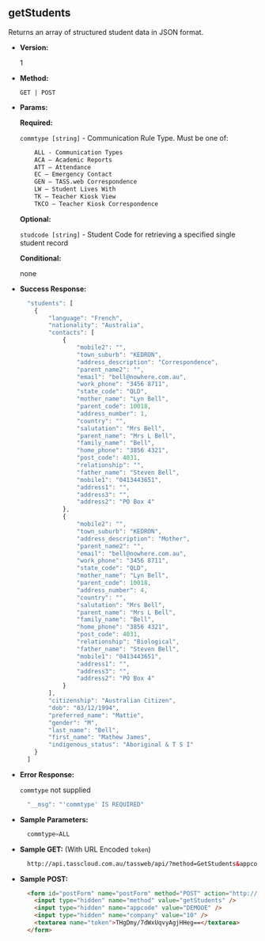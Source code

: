 **getStudents**
----
  Returns an array of structured student data in JSON format.

* **Version:**

  1

* **Method:**

  `GET | POST`
  
*  **Params:**

   **Required:**
 
   `commtype [string]` - Communication Rule Type. Must be one of:
    ```HTML
        ALL - Communication Types
        ACA – Academic Reports
        ATT – Attendance
        EC – Emergency Contact
        GEN – TASS.web Correspondence
        LW – Student Lives With
        TK – Teacher Kiosk View
        TKCO – Teacher Kiosk Correspondence
    ```                       

   **Optional:**

   `studcode [string]` - Student Code for retrieving a specified single student record

   **Conditional:**

   none

* **Success Response:**

    ```javascript
      "students": [
        {
            "language": "French",
            "nationality": "Australia",
            "contacts": [
                {
                    "mobile2": "",
                    "town_suburb": "KEDRON",
                    "address_description": "Correspondence",
                    "parent_name2": "",
                    "email": "bell@nowhere.com.au",
                    "work_phone": "3456 8711",
                    "state_code": "QLD",
                    "mother_name": "Lyn Bell",
                    "parent_code": 10018,
                    "address_number": 1,
                    "country": "",
                    "salutation": "Mrs Bell",
                    "parent_name": "Mrs L Bell",
                    "family_name": "Bell",
                    "home_phone": "3856 4321",
                    "post_code": 4031,
                    "relationship": "",
                    "father_name": "Steven Bell",
                    "mobile1": "0413443651",
                    "address1": "",
                    "address3": "",
                    "address2": "PO Box 4"
                },
                {
                    "mobile2": "",
                    "town_suburb": "KEDRON",
                    "address_description": "Mother",
                    "parent_name2": "",
                    "email": "bell@nowhere.com.au",
                    "work_phone": "3456 8711",
                    "state_code": "QLD",
                    "mother_name": "Lyn Bell",
                    "parent_code": 10018,
                    "address_number": 4,
                    "country": "",
                    "salutation": "Mrs Bell",
                    "parent_name": "Mrs L Bell",
                    "family_name": "Bell",
                    "home_phone": "3856 4321",
                    "post_code": 4031,
                    "relationship": "Biological",
                    "father_name": "Steven Bell",
                    "mobile1": "0413443651",
                    "address1": "",
                    "address3": "",
                    "address2": "PO Box 4"
                }
            ],
            "citizenship": "Australian Citizen",
            "dob": "03/12/1994",
            "preferred_name": "Mattie",
            "gender": "M",
            "last_name": "Bell",
            "first_name": "Mathew James",
            "indigenous_status": "Aboriginal & T S I"
        }
      ]
    ```
 
* **Error Response:**

    `commtype` not supplied
    ```javascript
      "__msg": "'commtype' IS REQUIRED"
    ```
    
* **Sample Parameters:**

  ```javascript
    commtype=ALL
  ```

* **Sample GET:** (With URL Encoded `token`)

  ```HTML
    http://api.tasscloud.com.au/tassweb/api/?method=GetStudents&appcode=DEMOOE&company=10&token=THgDmy%2F7dWxUqvyAgjHHeg%3D%3D
  ```
  
* **Sample POST:**

  ```HTML
    <form id="postForm" name="postForm" method="POST" action="http://api.tasscloud.com.au/api/">
      <input type="hidden" name="method" value="getStudents" />
      <input type="hidden" name="appcode" value="DEMOOE" />
      <input type="hidden" name="company" value="10" />
      <textarea name="token">THgDmy/7dWxUqvyAgjHHeg==</textarea>
    </form>
  ```